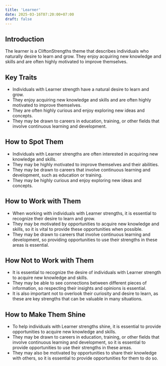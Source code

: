 ```yaml
---
title: 'Learner'
date: 2025-03-16T07:20:00+07:00
draft: false
---
```


## Introduction

The learner is a CliftonStrengths theme that describes individuals who naturally desire to learn and grow. They enjoy acquiring new knowledge and skills and are often highly motivated to improve themselves.

## Key Traits

- Individuals with Learner strength have a natural desire to learn and grow.
- They enjoy acquiring new knowledge and skills and are often highly motivated to improve themselves.
- They are often highly curious and enjoy exploring new ideas and concepts.
- They may be drawn to careers in education, training, or other fields that involve continuous learning and development.

## How to Spot Them

- Individuals with Learner strengths are often interested in acquiring new knowledge and skills.
- They may be highly motivated to improve themselves and their abilities.
- They may be drawn to careers that involve continuous learning and development, such as education or training.
- They may be highly curious and enjoy exploring new ideas and concepts.

## How to Work with Them

- When working with individuals with Learner strengths, it is essential to recognize their desire to learn and grow.
- They may be motivated by opportunities to acquire new knowledge and skills, so it is vital to provide these opportunities when possible.
- They may be drawn to careers that involve continuous learning and development, so providing opportunities to use their strengths in these areas is essential.

## How Not to Work with Them

- It is essential to recognize the desire of individuals with Learner strength to acquire new knowledge and skills.
- They may be able to see connections between different pieces of information, so respecting their insights and opinions is essential.
- It is also important not to overlook their curiosity and desire to learn, as these are key strengths that can be valuable in many situations.

## How to Make Them Shine

- To help individuals with Learner strengths shine, it is essential to provide opportunities to acquire new knowledge and skills.
- They may be drawn to careers in education, training, or other fields that involve continuous learning and development, so it is essential to provide opportunities to use their strengths in these areas.
- They may also be motivated by opportunities to share their knowledge with others, so it is essential to provide opportunities for them to do so.
